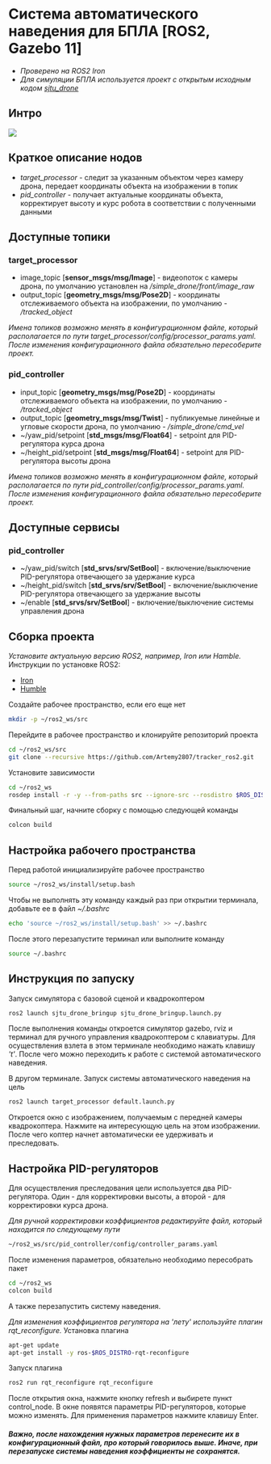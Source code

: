 # Система автоматического наведения для БПЛА [ROS2, Gazebo 11]
* *Проверено на ROS2 Iron*
* *Для симуляции БПЛА используется проект с открытым исходным кодом [sjtu_drone](https://github.com/NovoG93/sjtu_drone)*

## Интро
[![](https://markdown-videos-api.jorgenkh.no/youtube/UuhIjWzZhvc)](https://youtu.be/UuhIjWzZhvc)

## Краткое описание нодов
- *target_processor* - следит за указанным объектом через камеру дрона, передает координаты объекта на изображении в топик
- *pid_controller* - получает актуальные координаты объекта, корректирует высоту и курс робота в соответствии с полученными данными

## Доступные топики

### target_processor
- image_topic [__sensor_msgs/msg/Image__] - видеопоток с камеры дрона, по умолчанию установлен на */simple_drone/front/image_raw*
- output_topic [__geometry_msgs/msg/Pose2D__] - координаты отслеживаемого объекта на изображении, по умолчанию - */tracked_object*

*Имена топиков возможно менять в конфигурационном файле, который располагается по пути target_processor/config/processor_params.yaml. После изменения конфигурационного файла обязательно пересоберите проект.*

### pid_controller
- input_topic [__geometry_msgs/msg/Pose2D__] - координаты отслеживаемого объекта на изображении, по умолчанию - */tracked_object*
- output_topic [__geometry_msgs/msg/Twist__] - публикуемые линейные и угловые скорости дрона, по умолчанию - */simple_drone/cmd_vel*
- ~/yaw_pid/setpoint [__std_msgs/msg/Float64__] - setpoint для PID-регулятора курса дрона
- ~/height_pid/setpoint [__std_msgs/msg/Float64__] - setpoint для PID-регулятора высоты дрона

*Имена топиков возможно менять в конфигурационном файле, который располагается по пути pid_controller/config/processor_params.yaml. После изменения конфигурационного файла обязательно пересоберите проект.*

## Доступные сервисы

### pid_controller
- ~/yaw_pid/switch [__std_srvs/srv/SetBool__] - включение/выключение PID-регулятора отвечающего за удержание курса
- ~/height_pid/switch [__std_srvs/srv/SetBool__] - включение/выключение PID-регулятора отвечающего за удержание высоты
- ~/enable [__std_srvs/srv/SetBool__] - включение/выключение системы управления дрона

## Сборка проекта
*Установите актуальную версию ROS2, например, Iron или Hamble.* 
Инструкции по установке ROS2:
* [Iron](https://docs.ros.org/en/iron/Installation.html)
* [Humble](https://docs.ros.org/en/humble/Installation.html)

Создайте рабочее пространство, если его еще нет
```bash
mkdir -p ~/ros2_ws/src
```

Перейдите в рабочее пространство и клонируйте репозиторий проекта
```bash
cd ~/ros2_ws/src
git clone --recursive https://github.com/Artemy2807/tracker_ros2.git
```

Установите зависимости
```bash
cd ~/ros2_ws
rosdep install -r -y --from-paths src --ignore-src --rosdistro $ROS_DISTRO
```

Финальный шаг, начните сборку с помощью следующей команды
```bash
colcon build
```

## Настройка рабочего пространства
Перед работой инициализируйте рабочее пространство
```bash
source ~/ros2_ws/install/setup.bash
```

Чтобы не выполнять эту команду каждый раз при открытии терминала, добавьте ее в файл *~/.bashrc*
```bash
echo 'source ~/ros2_ws/install/setup.bash' >> ~/.bashrc
```

После этого перезапустите терминал или выполните команду
```bash
source ~/.bashrc
```

## Инструкция по запуску
Запуск симулятора с базовой сценой и квадрокоптером
```bash
ros2 launch sjtu_drone_bringup sjtu_drone_bringup.launch.py
```

После выполнения команды откроется симулятор gazebo, rviz и терминал для ручного управления квадрокоптером с клавиатуры. Для осуществления взлета в этом терминале необходимо нажать клавишу *'t'*. После чего можно переходить к работе с системой автоматического наведения.

В другом терминале. Запуск системы автоматического наведения на цель
```bash
ros2 launch target_processor default.launch.py
```

Откроется окно с изображением, получаемым с передней камеры квадрокоптера. Нажмите на интересующую цель на этом изображении. После чего коптер начнет автоматически ее удерживать и преследовать.

## Настройка PID-регуляторов
Для осуществления преследования цели используется два PID-регулятора. Один - для корректировки высоты, а второй - для корректировки курса дрона.

*Для ручной корректировки коэффициентов редактируйте файл, который находится по следующему пути*
```bash
~/ros2_ws/src/pid_controller/config/controller_params.yaml
```

После изменения параметров, обязательно необходимо пересобрать пакет
```bash
cd ~/ros2_ws
colcon build
```
А также перезапустить систему наведения.

*Для изменения коэффициентов регулятора на 'лету' используйте плагин rqt_reconfigure.*
Установка плагина
```bash
apt-get update
apt-get install -y ros-$ROS_DISTRO-rqt-reconfigure
```

Запуск плагина
```bash
ros2 run rqt_reconfigure rqt_reconfigure
```

После открытия окна, нажмите кнопку refresh и выбирете пункт control_node. В окне появятся параметры PID-регуляторов, которые можно изменять. Для применения параметров нажмите клавишу Enter. 
##### Важно, после нахождения нужных параметров перенесите их в конфигурационный файл, про который говорилось выше. Иначе, при перезапуске системы наведения коэффициенты не сохранятся.
